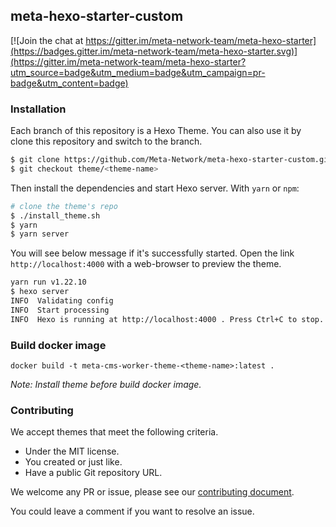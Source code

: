 ## meta-hexo-starter-custom

[![Join the chat at https://gitter.im/meta-network-team/meta-hexo-starter](https://badges.gitter.im/meta-network-team/meta-hexo-starter.svg)](https://gitter.im/meta-network-team/meta-hexo-starter?utm_source=badge&utm_medium=badge&utm_campaign=pr-badge&utm_content=badge)

### Installation

Each branch of this repository is a Hexo Theme. You can also use it by clone this repository and switch to the branch.

```bash
$ git clone https://github.com/Meta-Network/meta-hexo-starter-custom.git
$ git checkout theme/<theme-name>
```

Then install the dependencies and start Hexo server. With `yarn` or `npm`:

```bash
# clone the theme's repo
$ ./install_theme.sh
$ yarn
$ yarn server
```

You will see below message if it's successfully started. Open the link `http://localhost:4000` with a web-browser to preview the theme.

```bash
yarn run v1.22.10
$ hexo server
INFO  Validating config
INFO  Start processing
INFO  Hexo is running at http://localhost:4000 . Press Ctrl+C to stop.
```

### Build docker image

```shell
docker build -t meta-cms-worker-theme-<theme-name>:latest .
```
*Note: Install theme before build docker image.*

### Contributing

We accept themes that meet the following criteria.

- Under the MIT license.
- You created or just like.
- Have a public Git repository URL.

We welcome any PR or issue, please see our [contributing document](https://github.com/Meta-Network/meta-hexo-starter-custom/blob/main/CONTRIBUTING.md).

You could leave a comment if you want to resolve an issue.

